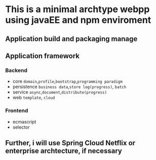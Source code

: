 # This is a minimal archtype webpp using javaEE and npm enviroment

## Application build and packaging manage

## Application framework 
### Backend
- core
`domain`,`profile`,`bootstrap`,`programming paradigm`
- persistence
`business data`,`store log(progress)`, `batch` 
- service
`async`,`document`,`distribute(progress)`
- web
`template`, `cloud`

 
### Frontend
- ecmascript 
- selector 

## Further, i will use Spring Cloud Netflix or enterprise archtecture, if necessary
